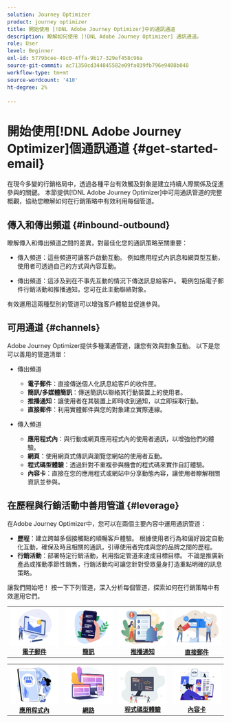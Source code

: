 ```yaml
---
solution: Journey Optimizer
product: journey optimizer
title: 開始使用 [!DNL Adobe Journey Optimizer]中的通訊通道
description: 瞭解如何使用 [!DNL Adobe Journey Optimizer] 通訊通道。
role: User
level: Beginner
exl-id: 5779bcee-49c0-4ffa-9b17-329ef458c96a
source-git-commit: ac71350cd344845582e09fa039fb796e9408b048
workflow-type: tm+mt
source-wordcount: '410'
ht-degree: 2%

---
```


# 開始使用[!DNL Adobe Journey Optimizer]個通訊通道 {#get-started-email}

在現今多變的行銷格局中，透過各種平台有效觸及對象是建立持續人際關係及促進參與的關鍵。 本節提供[!DNL Adobe Journey Optimizer]中可用通訊管道的完整概觀，協助您瞭解如何在行銷策略中有效利用每個管道。

## 傳入和傳出頻道 {#inbound-outbound}

瞭解傳入和傳出頻道之間的差異，對最佳化您的通訊策略至關重要：

* 傳入頻道：這些頻道可讓客戶啟動互動。 例如應用程式內訊息和網頁型互動，使用者可透過自己的方式與內容互動。

* 傳出頻道：這涉及到在不事先互動的情況下傳送訊息給客戶。 範例包括電子郵件行銷活動和推播通知，您可在此主動聯絡對象。

有效運用這兩種型別的管道可以增強客戶體驗並促進參與。

## 可用通道 {#channels}

Adobe Journey Optimizer提供多種溝通管道，讓您有效與對象互動。 以下是您可以善用的管道清單：

* 傳出頻道

   * **電子郵件**：直接傳送個人化訊息給客戶的收件匣。
   * **簡訊/多媒體簡訊**：傳送簡訊以聯絡其行動裝置上的使用者。
   * **推播通知**：讓使用者在其裝置上即時收到通知，以立即採取行動。
   * **直接郵件**：利用實體郵件與您的對象建立實際連線。

* 傳入頻道

   * **應用程式內**：與行動或網頁應用程式內的使用者通訊，以增強他們的體驗。
   * **網頁**：使用網頁式傳訊與瀏覽您網站的使用者互動。
   * **程式碼型體驗**：透過針對不重複參與機會的程式碼來實作自訂體驗。
   * **內容卡**：直接在您的應用程式或網站中分享動態內容，讓使用者瞭解相關資訊並參與。

## 在歷程與行銷活動中善用管道 {#leverage}

在Adobe Journey Optimizer中，您可以在兩個主要內容中運用通訊管道：

* **歷程**：建立跨越多個接觸點的順暢客戶體驗。 根據使用者行為和偏好設定自動化互動，確保及時且相關的通訊，引導使用者完成與您的品牌之間的歷程。
* **行銷活動**：部署特定行銷活動，利用指定管道來達成目標目標。 不論是推廣新產品或推動季節性銷售，行銷活動均可讓您針對受眾量身打造重點明確的訊息策略。

讓我們開始吧！ 按一下下列管道，深入分析每個管道，探索如何在行銷策略中有效運用它們。

<table style="table-layout:fixed"><tr style="border: 0;">
<td><a href="../email/get-started-email.md"><img alt="電子郵件" src="assets/do-not-localize/email.png"></a>
<div align="center"><a href="../email/get-started-email.md"><strong>電子郵件</strong></a></div></td>
<td><a href="../sms/get-started-sms.md"><img alt="簡訊" src="assets/do-not-localize/sms.png"></a>
<div align="center"><a href="../sms/get-started-sms.md"><strong>簡訊</strong></a></div></td>
<td><a href="../push/get-started-push.md"><img alt="推播" src="assets/do-not-localize/push.png"></a>
<div align="center"><a href="../push/get-started-push.md"><strong>推播通知</strong></a></div></td>
<td><a href="../direct-mail/get-started-direct-mail.md"><img alt="直接郵件" src="assets/do-not-localize/direct-mail.jpg"></a>
<div align="center"><a href="../direct-mail/get-started-direct-mail.md"><strong>直接郵件</strong></a></div></td>
</tr></table>

<table style="table-layout:fixed"><tr style="border: 0;">
<td><a href="../in-app/get-started-in-app.md"><img alt="應用程式內" src="assets/do-not-localize/inapp.jpg"></a>
<div align="center"><a href="../in-app/get-started-in-app.md"><strong>應用程式內</strong></a></div></td>
<td><a href="../web/get-started-web.md"><img alt="網頁" src="assets/do-not-localize/web.jpg"></a>
<div align="center"><a href="../web/get-started-web.md"><strong>網路</strong></a></div></td>
<td><a href="../code-based/get-started-code-based.md"><img alt="程式碼型體驗" src="assets/do-not-localize/code.png"></a>
<div align="center"><a href="../code-based/get-started-code-based.md"><strong>程式碼型體驗</strong></a></div></td>
<td><a href="../content-card/get-started-content-card.md"><img alt="內容卡片" src="assets/do-not-localize/cards.png"></a>
<div align="center"><a href="../content-card/get-started-content-card.md"><strong>內容卡</strong></a></div></td>
</tr></table>
